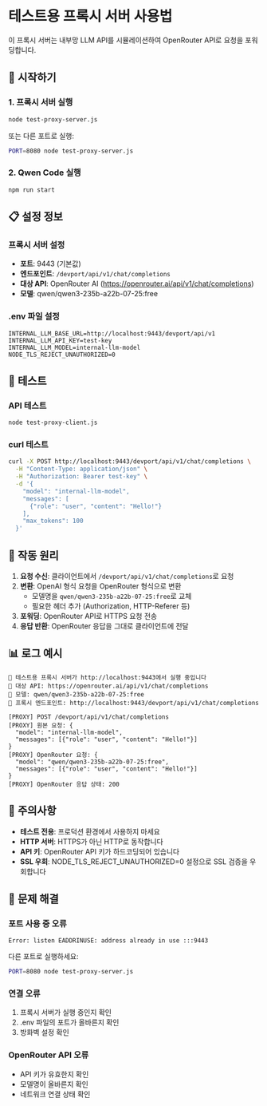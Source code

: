 # 테스트용 프록시 서버 사용법

이 프록시 서버는 내부망 LLM API를 시뮬레이션하여 OpenRouter API로 요청을 포워딩합니다.

## 🚀 시작하기

### 1. 프록시 서버 실행
```bash
node test-proxy-server.js
```

또는 다른 포트로 실행:
```bash
PORT=8080 node test-proxy-server.js
```

### 2. Qwen Code 실행
```bash
npm run start
```

## 📋 설정 정보

### 프록시 서버 설정
- **포트**: 9443 (기본값)
- **엔드포인트**: `/devport/api/v1/chat/completions`
- **대상 API**: OpenRouter AI (https://openrouter.ai/api/v1/chat/completions)
- **모델**: qwen/qwen3-235b-a22b-07-25:free

### .env 파일 설정
```env
INTERNAL_LLM_BASE_URL=http://localhost:9443/devport/api/v1
INTERNAL_LLM_API_KEY=test-key
INTERNAL_LLM_MODEL=internal-llm-model
NODE_TLS_REJECT_UNAUTHORIZED=0
```

## 🧪 테스트

### API 테스트
```bash
node test-proxy-client.js
```

### curl 테스트
```bash
curl -X POST http://localhost:9443/devport/api/v1/chat/completions \
  -H "Content-Type: application/json" \
  -H "Authorization: Bearer test-key" \
  -d '{
    "model": "internal-llm-model",
    "messages": [
      {"role": "user", "content": "Hello!"}
    ],
    "max_tokens": 100
  }'
```

## 🔧 작동 원리

1. **요청 수신**: 클라이언트에서 `/devport/api/v1/chat/completions`로 요청
2. **변환**: OpenAI 형식 요청을 OpenRouter 형식으로 변환
   - 모델명을 `qwen/qwen3-235b-a22b-07-25:free`로 교체
   - 필요한 헤더 추가 (Authorization, HTTP-Referer 등)
3. **포워딩**: OpenRouter API로 HTTPS 요청 전송
4. **응답 반환**: OpenRouter 응답을 그대로 클라이언트에 전달

## 📊 로그 예시

```
🚀 테스트용 프록시 서버가 http://localhost:9443에서 실행 중입니다
📡 대상 API: https://openrouter.ai/api/v1/chat/completions
🤖 모델: qwen/qwen3-235b-a22b-07-25:free
🔗 프록시 엔드포인트: http://localhost:9443/devport/api/v1/chat/completions

[PROXY] POST /devport/api/v1/chat/completions
[PROXY] 원본 요청: {
  "model": "internal-llm-model",
  "messages": [{"role": "user", "content": "Hello!"}]
}
[PROXY] OpenRouter 요청: {
  "model": "qwen/qwen3-235b-a22b-07-25:free",
  "messages": [{"role": "user", "content": "Hello!"}]
}
[PROXY] OpenRouter 응답 상태: 200
```

## 🚨 주의사항

- **테스트 전용**: 프로덕션 환경에서 사용하지 마세요
- **HTTP 서버**: HTTPS가 아닌 HTTP로 동작합니다
- **API 키**: OpenRouter API 키가 하드코딩되어 있습니다
- **SSL 우회**: NODE_TLS_REJECT_UNAUTHORIZED=0 설정으로 SSL 검증을 우회합니다

## 🔧 문제 해결

### 포트 사용 중 오류
```
Error: listen EADDRINUSE: address already in use :::9443
```
다른 포트로 실행하세요:
```bash
PORT=8080 node test-proxy-server.js
```

### 연결 오류
1. 프록시 서버가 실행 중인지 확인
2. .env 파일의 포트가 올바른지 확인
3. 방화벽 설정 확인

### OpenRouter API 오류
- API 키가 유효한지 확인
- 모델명이 올바른지 확인
- 네트워크 연결 상태 확인
